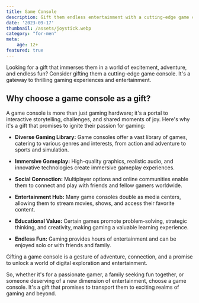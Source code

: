 ```yaml
---
title: Game Console
description: Gift them endless entertainment with a cutting-edge game console.
date: '2023-09-17'
thumbnail: /assets/joystick.webp
category: "for-men"
meta:
    age: 12+
featured: true
---
```

Looking for a gift that immerses them in a world of excitement, adventure, and endless fun? Consider gifting them a cutting-edge game console. It's a gateway to thrilling gaming experiences and entertainment.

## Why choose a game console as a gift?

A game console is more than just gaming hardware; it's a portal to interactive storytelling, challenges, and shared moments of joy. Here's why it's a gift that promises to ignite their passion for gaming:

- **Diverse Gaming Library:** Game consoles offer a vast library of games, catering to various genres and interests, from action and adventure to sports and simulation.

- **Immersive Gameplay:** High-quality graphics, realistic audio, and innovative technologies create immersive gameplay experiences.

- **Social Connection:** Multiplayer options and online communities enable them to connect and play with friends and fellow gamers worldwide.

- **Entertainment Hub:** Many game consoles double as media centers, allowing them to stream movies, shows, and access their favorite content.

- **Educational Value:** Certain games promote problem-solving, strategic thinking, and creativity, making gaming a valuable learning experience.

- **Endless Fun:** Gaming provides hours of entertainment and can be enjoyed solo or with friends and family.

Gifting a game console is a gesture of adventure, connection, and a promise to unlock a world of digital exploration and entertainment.

So, whether it's for a passionate gamer, a family seeking fun together, or someone deserving of a new dimension of entertainment, choose a game console. It's a gift that promises to transport them to exciting realms of gaming and beyond.

